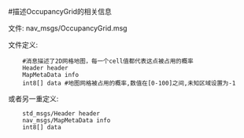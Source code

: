 #描述OccupancyGrid的相关信息

文件: nav_msgs/OccupancyGrid.msg

文件定义:

		#消息描述了2D网格地图，每一个cell值都代表这点被占用的概率
		Header header
		MapMetaData info
		int8[] data #地图网格被占用的概率,数值在[0-100]之间,未知区域设置为-1

或者另一重定义:

		std_msgs/Header header
		nav_msgs/MapMetaData info
		int8[] data
